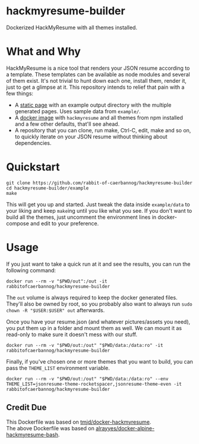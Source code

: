 # hackmyresume-builder

Dockerized HackMyResume with all themes installed.

# What and Why

HackMyResume is a nice tool that renders your JSON resume according to a template. These templates can be available as node modules and several of them exist. It's not trivial to hunt down each one, install them, render it, just to get a glimpse at it. This repository intends to relief that pain with a few things:

- A [static page](https://rabbit-of-caerbannog.github.io/hackmyresume-builder/) with an example output directory with the multiple generated pages. Uses sample data from `example/`.
- A [docker image](https://hub.docker.com/rabbitofcaerbannog/hackmyresume-builder) with `hackmyresume` and all themes from npm installed and a few other defaults, that'll see ahead.
- A repository that you can clone, run make, Ctrl-C, edit, make and so on, to quickly iterate on your JSON resume without thinking about dependencies.

# Quickstart

```
git clone https://github.com/rabbit-of-caerbannog/hackmyresume-builder
cd hackmyresume-builder/example
make
```

This will get you up and started. Just tweak the data inside `example/data` to your liking and keep `make`ing until you like what you see. If you don't want to build all the themes, just uncomment the environment lines in docker-compose and edit to your preference.


# Usage

If you just want to take a quick run at it and see the results, you can run the following command:

```
docker run --rm -v "$PWD/out":/out -it rabbitofcaerbannog/hackmyresume-builder
```

The `out` volume is always required to keep the docker generated files. They'll also be owned by root, so you probably also want to always run `sudo chown -R "$USER:$USER" out` afterwards.


Once you have your resume.json (and whatever pictures/assets you need), you put them up in a folder and mount them as well. We can mount it as read-only to make sure it doesn't mess with our stuff.

```
docker run --rm -v "$PWD/out:/out" "$PWD/data:/data:ro" -it rabbitofcaerbannog/hackmyresume-builder
```

Finally, if you've chosen one or more themes that you want to build, you can pass the `THEME_LIST` environment variable.
```
docker run --rm -v "$PWD/out:/out" "$PWD/data:/data:ro" --env THEME_LIST=jsonresume-theme-rocketspacer,jsonresume-theme-even -it rabbitofcaerbannog/hackmyresume-builder
```

## Credit Due

This Dockerfile was based on [tmjd/docker-hackmyresume](https://github.com/tmjd/docker-hackmyresume).  
The above Dockerfile was based on [alrayyes/docker-alpine-hackmyresume-bash](https://github.com/alrayyes/docker-alpine-hackmyresume-bash).
